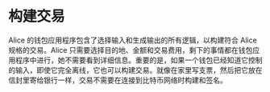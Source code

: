 # 构建交易

Alice 的钱包应用程序包含了选择输入和生成输出的所有逻辑，以构建符合 Alice 规格的交易。Alice 只需要选择目的地、金额和交易费用，剩下的事情都在钱包应用程序中进行，她不需要看到详细信息。重要的是，如果一个钱包已经知道它控制的输入，即使它完全离线，它也可以构建交易。就像在家里写支票，然后把它放在信封里寄给银行一样，交易不需要在连接到比特币网络时构建和签名。
